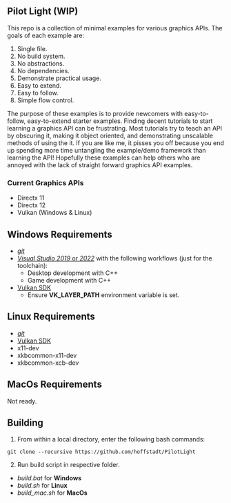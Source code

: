 ## Pilot Light (WIP)

This repo is a collection of minimal examples for various graphics APIs. The goals of each example are:
1. Single file.
2. No build system.
3. No abstractions.
4. No dependencies.
5. Demonstrate practical usage.
6. Easy to extend.
7. Easy to follow.
8. Simple flow control.

The purpose of these examples is to provide newcomers with easy-to-follow, easy-to-extend starter examples. Finding decent tutorials to start learning a graphics API can be frustrating. Most tutorials try to teach an API by obscuring it, making it object oriented, and demonstrating unscalable methods of using the it. If you are like me, it pisses you off because you end up spending more time untangling the example/demo framework than learning the API! Hopefully these examples can help others who are annoyed with the lack of straight forward graphics API examples.

### Current Graphics APIs
* Directx 11
* Directx 12
* Vulkan (Windows & Linux)

## Windows Requirements
- [_git_](https://git-scm.com/)
- [_Visual Studio 2019_ or _2022_](https://visualstudio.microsoft.com/vs/) with the following workflows (just for the toolchain):
  * Desktop development with C++
  * Game development with C++
- [Vulkan SDK](https://vulkan.lunarg.com/)
  * Ensure **VK_LAYER_PATH** environment variable is set.

## Linux Requirements
- [_git_](https://git-scm.com/)
- [Vulkan SDK](https://vulkan.lunarg.com/)
- x11-dev
- xkbcommon-x11-dev
- xkbcommon-xcb-dev

## MacOs Requirements
Not ready.

## Building
1. From within a local directory, enter the following bash commands:
```
git clone --recursive https://github.com/hoffstadt/PilotLight
```
2. Run build script in respective folder.
  * _build.bat_ for **Windows**
  * _build.sh_ for **Linux**
  * _build_mac.sh_ for **MacOs**
